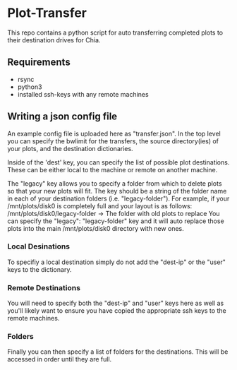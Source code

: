 # Plot-Transfer
This repo contains a python script for auto transferring completed plots to
their destination drives for Chia.

## Requirements
- rsync
- python3
- installed ssh-keys with any remote machines

## Writing a json config file
An example config file is uploaded here as "transfer.json".
In the top level you can specify the bwlimit for the transfers,
the source directory(ies) of your plots, and the destination
dictionaries.

Inside of the 'dest' key, you can specify the list of possible
plot destinations. These can be either local to the machine or
remote on another machine.

The "legacy" key allows you to specify a folder from which to delete plots so
that your new plots will fit. The key should be a string of the folder name in
each of your destination folders (i.e. "legacy-folder"). For example, if your
/mnt/plots/disk0 is completely full and your layout is as follows:
/mnt/plots/disk0/legacy-folder -> The folder with old plots to replace
You can specify the "legacy": "legacy-folder" key and it will auto replace those
plots into the main /mnt/plots/disk0 directory with new ones.

### Local Desinations
To specifiy a local destination simply do not add the "dest-ip" or the "user"
keys to the dictionary.

### Remote Destinations
You will need to specify both the "dest-ip" and "user" keys here as well as
you'll likely want to ensure you have copied the appropriate ssh keys to the
remote machines.

### Folders
Finally you can then specify a list of folders for the destinations. This will
be accessed in order until they are full.
